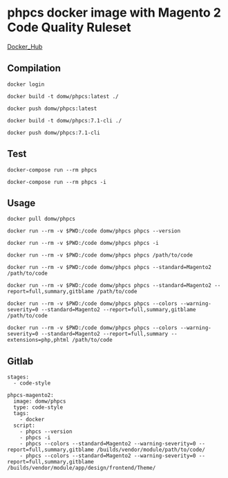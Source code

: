 # phpcs docker image with Magento 2 Code Quality Ruleset

[Docker_Hub](https://hub.docker.com/r/domw/phpcs)

## Compilation

    docker login

    docker build -t domw/phpcs:latest ./

    docker push domw/phpcs:latest

    docker build -t domw/phpcs:7.1-cli ./

    docker push domw/phpcs:7.1-cli 

## Test

    docker-compose run --rm phpcs
    
    docker-compose run --rm phpcs -i
    
## Usage
    
    docker pull domw/phpcs
    
    docker run --rm -v $PWD:/code domw/phpcs phpcs --version
    
    docker run --rm -v $PWD:/code domw/phpcs phpcs -i
    
    docker run --rm -v $PWD:/code domw/phpcs phpcs /path/to/code
    
    docker run --rm -v $PWD:/code domw/phpcs phpcs --standard=Magento2 /path/to/code
    
    docker run --rm -v $PWD:/code domw/phpcs phpcs --standard=Magento2 --report=full,summary,gitblame /path/to/code
    
    docker run --rm -v $PWD:/code domw/phpcs phpcs --colors --warning-severity=0 --standard=Magento2 --report=full,summary,gitblame /path/to/code
    
    docker run --rm -v $PWD:/code domw/phpcs phpcs --colors --warning-severity=0 --standard=Magento2 --report=full,summary --extensions=php,phtml /path/to/code

## Gitlab

    stages:
      - code-style

    phpcs-magento2:
      image: domw/phpcs
      type: code-style
      tags:
        - docker
      script:
        - phpcs --version
        - phpcs -i
        - phpcs --colors --standard=Magento2 --warning-severity=0 --report=full,summary,gitblame /builds/vendor/module/path/to/code/
        - phpcs --colors --standard=Magento2 --warning-severity=0 --report=full,summary,gitblame /builds/vendor/module/app/design/frontend/Theme/
